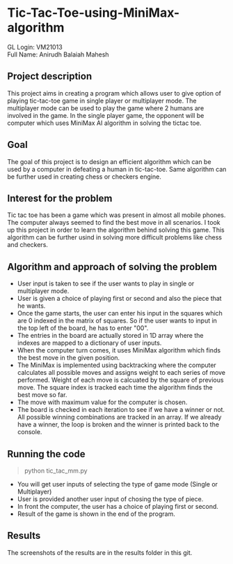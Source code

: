 # Tic-Tac-Toe-using-MiniMax-algorithm

GL Login: VM21013 <br />
Full Name: Anirudh Balaiah Mahesh <br />

## Project description
This project aims in creating a program which allows user to give option of playing
tic-tac-toe game in single player or multiplayer mode. The multiplayer mode can be
used to play the game where 2 humans are involved in the game. In the single player
game, the opponent will be computer which uses MiniMax AI algorithm in solving the
tictac toe.

## Goal
The goal of this project is to design an efficient algorithm which can be used by a 
computer in defeating a human in tic-tac-toe. Same algorithm can be further used in
creating chess or checkers engine.

## Interest for the problem
Tic tac toe has been a game which was present in almost all mobile phones. The computer always seemed to find the best move in all scenarios. I took up this project in order to learn the algorithm behind solving this game. This algorithm can be further usind in solving more difficult problems like chess and checkers.

## Algorithm and approach of solving the problem
* User input is taken to see if the user wants to play in single or multiplayer mode.
* User is given a choice of playing first or second and also the piece that he wants.
* Once the game starts, the user can enter his input in the squares which are
0 indexed in the matrix of squares. So if the user wants to input in the top left of
the board, he has to enter "00".
* The entries in the board are actually stored in 1D array where the indexes are mapped
to a dictionary of user inputs.
* When the computer turn comes, it uses MiniMax algorithm which finds the best move
in the given position.
* The MiniMax is implemented using backtracking where the computer calculates 
all possible moves and assigns weight to each series of move performed. Weight of each move is calcuated by the square of previous move. The square index is tracked each time the algorithm finds the best move so far.
* The move with maximum value for the computer is chosen.
* The board is checked in each iteration to see if we have a winner or not. All possible
winning combinations are tracked in an array. If we already have a winner, 
the loop is broken and the winner is printed back to the console.

## Running the code
> python tic_tac_mm.py <br />

* You will get user inputs of selecting the type of game mode (Single or Multiplayer)
* User is provided another user input of chosing the type of piece.
* In front the computer, the user has a choice of playing first or second.
* Result of the game is shown in the end of the program.

## Results
The screenshots of the results are in the results folder in this git.



 